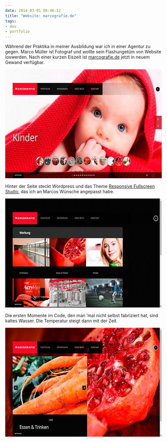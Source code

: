 ```yaml
---
date: 2014-07-01 06:46:12
title: "Website: marcografie.de"
tags:
- dev
- portfolio
---
```

Während der Praktika in meiner Ausbildung war ich in einer Agentur zu gegen. Marco Müller ist Fotograf und wollte sein Flashungetüm von Website loswerden. Nach einer kurzen Eiszeit ist [marcografie.de](http://marcografie.de) jetzt in neuem Gewand verfügbar.

<img src="/img/portfolio/marcografie-thumbnail.jpg" alt="Website von Marco Müller – Startseite" width="620" height="349">

Hinter der Seite steckt Wordpress und das Theme [Responsive Fullscreen Studio](http://themeforest.net/item/responsive-fullscreen-studio-for-wordpress/2026019), das ich an Marcos Wünsche angepasst habe.

<img src="/img/portfolio/marcografie-1.jpg" alt="Website von Marco Müller – Portfolio: Werbung" width="620" height="349">

Die ersten Momente im Code, den man ’mal nicht selbst fabriziert hat, sind kaltes Wasser. Die Temperatur steigt dann mit der Zeit.

<img src="/img/portfolio/marcografie-2.jpg" alt="Website von Marco Müller – Portfolio: Essen &amp; Trinken" width="620" height="349">
